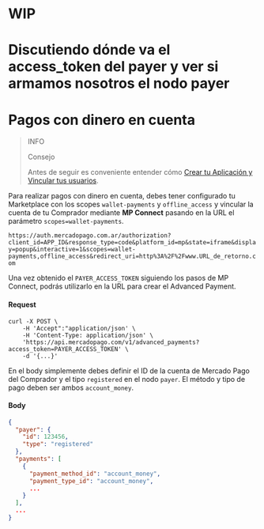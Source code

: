 # WIP
# Discutiendo dónde va el access_token del payer y ver si armamos nosotros el nodo payer
# Pagos con dinero en cuenta

> INFO
>
> Consejo 
>
> Antes de seguir es conveniente entender cómo [Crear tu Aplicación y Vincular tus usuarios](https://www.mercadopago.com.ar/developers/es/guides/marketplace/api/create-marketplace).

Para realizar pagos con dinero en cuenta, debes tener configurado tu Marketplace con los scopes `wallet-payments` y `offline_access` y vincular la cuenta de tu Comprador mediante **MP Connect** pasando en la URL el parámetro `scopes=wallet-payments`.

`https://auth.mercadopago.com.ar/authorization?client_id=APP_ID&response_type=code&platform_id=mp&state=iframe&display=popup&interactive=1&scopes=wallet-payments,offline_access&redirect_uri=http%3A%2F%2Fwww.URL_de_retorno.com`

Una vez obtenido el `PAYER_ACCESS_TOKEN` siguiendo los pasos de MP Connect, podrás utilizarlo en la URL para crear el Advanced Payment.

#### Request
```curl
curl -X POST \
    -H 'Accept":"application/json' \
    -H 'Content-Type: application/json' \
    'https://api.mercadopago.com/v1/advanced_payments?access_token=PAYER_ACCESS_TOKEN' \
    -d '{...}'
```

En el body simplemente debes definir el ID de la cuenta de Mercado Pago del Comprador y el tipo `registered` en el nodo `payer`. El método y tipo de pago deben ser ambos `account_money`.

#### Body
```json
{
  "payer": {
    "id": 123456,
    "type": "registered"
  },  
  "payments": [
    {
      "payment_method_id": "account_money",
      "payment_type_id": "account_money",
      ...
    }
  ],
  ...
}
```